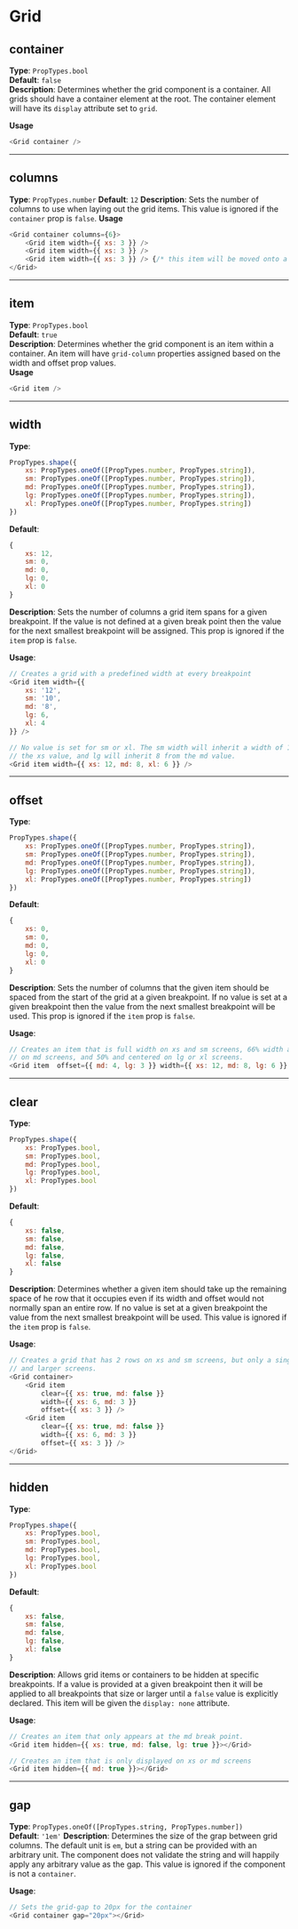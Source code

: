 # Grid

## container
__Type__: `PropTypes.bool`  
__Default__: `false`  
__Description__: Determines whether the grid component is a container. All grids 
should have a container element at the root. The container element will have its
`display` attribute set to `grid`.

__Usage__
```Javascript
<Grid container />
```

--- 

## columns
__Type__: `PropTypes.number`
__Default__: `12`
__Description__: Sets the number of columns to use when laying out the grid items.
This value is ignored if the `container` prop is `false`. 
__Usage__
```Javascript
<Grid container columns={6}>
    <Grid item width={{ xs: 3 }} />
    <Grid item width={{ xs: 3 }} />
    <Grid item width={{ xs: 3 }} /> {/* this item will be moved onto a new row */}
</Grid>
```

---

## item
__Type__: `PropTypes.bool`  
__Default__: `true`  
__Description__: Determines whether the grid component is an item within a container.
An item will have `grid-column` properties assigned based on the width and offset
prop values.   
__Usage__
```Javascript
<Grid item />
```

--- 

## width
__Type__: 
```Javascript
PropTypes.shape({
    xs: PropTypes.oneOf([PropTypes.number, PropTypes.string]),
    sm: PropTypes.oneOf([PropTypes.number, PropTypes.string]),
    md: PropTypes.oneOf([PropTypes.number, PropTypes.string]),
    lg: PropTypes.oneOf([PropTypes.number, PropTypes.string]),
    xl: PropTypes.oneOf([PropTypes.number, PropTypes.string])
})
```
__Default__: 
```Javascript
{
    xs: 12,
    sm: 0,
    md: 0,
    lg: 0,
    xl: 0
}
```
__Description__: Sets the number of columns a grid item spans for a given breakpoint.
If the value is not defined at a given break point then the value for the next 
smallest breakpoint will be assigned. This prop is ignored if the `item` prop is 
`false`.  

__Usage__:
```Javascript
// Creates a grid with a predefined width at every breakpoint
<Grid item width={{
    xs: '12',
    sm: '10',
    md: '8',
    lg: 6,
    xl: 4
}} />

// No value is set for sm or xl. The sm width will inherit a width of 12 from
// the xs value, and lg will inherit 8 from the md value.
<Grid item width={{ xs: 12, md: 8, xl: 6 }} />
```

--- 

## offset
__Type__:
```Javascript
PropTypes.shape({
    xs: PropTypes.oneOf([PropTypes.number, PropTypes.string]),
    sm: PropTypes.oneOf([PropTypes.number, PropTypes.string]),
    md: PropTypes.oneOf([PropTypes.number, PropTypes.string]),
    lg: PropTypes.oneOf([PropTypes.number, PropTypes.string]),
    xl: PropTypes.oneOf([PropTypes.number, PropTypes.string])
})
```
__Default__: 
```Javascript
{
    xs: 0,
    sm: 0,
    md: 0,
    lg: 0,
    xl: 0
}
```
__Description__: Sets the number of columns that the given item should be spaced from
the start of the grid at a given breakpoint. If no value is set at a given breakpoint
then the value from the next smallest breakpoint will be used. This prop is ignored 
if the `item` prop is `false`.

__Usage__:
```Javascript
// Creates an item that is full width on xs and sm screens, 66% width and centered 
// on md screens, and 50% and centered on lg or xl screens.
<Grid item  offset={{ md: 4, lg: 3 }} width={{ xs: 12, md: 8, lg: 6 }} />
```

---

## clear
__Type__: 
```Javascript
PropTypes.shape({
    xs: PropTypes.bool,
    sm: PropTypes.bool,
    md: PropTypes.bool,
    lg: PropTypes.bool,
    xl: PropTypes.bool
})
```

__Default__:
```Javascript
{
    xs: false,
    sm: false,
    md: false,
    lg: false,
    xl: false
}
```

__Description__: Determines whether a given item should take up the remaining space 
of he row that it occupies even if its width and offset would not normally span an 
entire row. If no value is set at a given breakpoint the value from the next 
smallest breakpoint will be used. This value is ignored if the `item` prop is 
`false`.

__Usage__:
```Javascript
// Creates a grid that has 2 rows on xs and sm screens, but only a single row on md 
// and larger screens.
<Grid container>
    <Grid item 
        clear={{ xs: true, md: false }} 
        width={{ xs: 6, md: 3 }} 
        offset={{ xs: 3 }} />
    <Grid item 
        clear={{ xs: true, md: false }} 
        width={{ xs: 6, md: 3 }} 
        offset={{ xs: 3 }} />
</Grid>
```

--- 

## hidden
__Type__:
```Javascript
PropTypes.shape({
    xs: PropTypes.bool,
    sm: PropTypes.bool,
    md: PropTypes.bool,
    lg: PropTypes.bool,
    xl: PropTypes.bool
})
```
__Default__:
```Javascript
{
    xs: false,
    sm: false,
    md: false,
    lg: false,
    xl: false
}
```
__Description__: Allows grid items or containers to be hidden at specific breakpoints.
If a value is provided at a given breakpoint then it will be applied to all breakpoints
that size or larger until a `false` value is explicitly declared. This item will be 
given the `display: none` attribute.

__Usage__:
```Javascript
// Creates an item that only appears at the md break point.
<Grid item hidden={{ xs: true, md: false, lg: true }}></Grid>

// Creates an item that is only displayed on xs or md screens
<Grid item hidden={{ md: true }}></Grid>
```


---

## gap
__Type__: `PropTypes.oneOf([PropTypes.string, PropTypes.number])`  
__Default__: `'1em'`
__Description__: Determines the size of the grap between grid columns. The default
unit is `em`, but a string can be provided with an arbitrary unit. The component 
does not validate the string and will happily apply any arbitrary value as the gap.
This value is ignored if the component is not a `container`. 

__Usage__:
```Javascript
// Sets the grid-gap to 20px for the container
<Grid container gap="20px"></Grid>
```